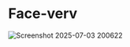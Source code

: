 # Face-verv
![Screenshot 2025-07-03 200622](https://github.com/user-attachments/assets/7ad9207a-8a41-4720-81b2-d519b66f4c7d)
